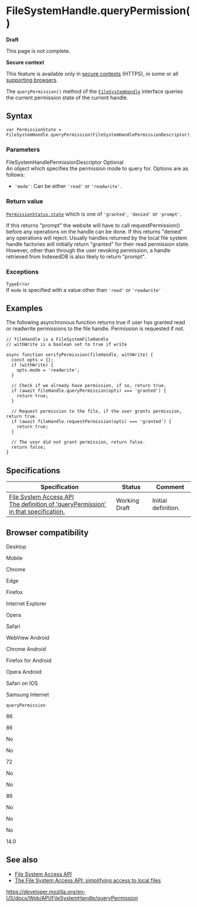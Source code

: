 FileSystemHandle.queryPermission()
==================================

**Draft**

This page is not complete.

**Secure context**

This feature is available only in [secure contexts](https://developer.mozilla.org/en-US/docs/Web/Security/Secure_Contexts) (HTTPS), in some or all [supporting browsers](#browser_compatibility).

The `queryPermission()` method of the [`FileSystemHandle`](../filesystemhandle) interface queries the current permission state of the current handle.

Syntax
------

    var PermissionState = FileSystemHandle.queryPermission(FileSystemHandlePermissionDescriptor);

### Parameters

FileSystemHandlePermissionDescriptor <span class="badge inline optional">Optional</span>   
An object which specifies the permission mode to query for. Options are as follows:

-   `'mode'`: Can be either `'read'` or `'readwrite'`.

### Return value

[`PermissionStatus.state`](../permissionstatus/state) which is one of `'granted'`, `'denied'` or `'prompt'`.

If this returns "prompt" the website will have to call requestPermission() before any operations on the handle can be done. If this returns "denied" any operations will reject. Usually handles returned by the local file system handle factories will initially return "granted" for their read permission state. However, other than through the user revoking permission, a handle retrieved from IndexedDB is also likely to return "prompt".

### Exceptions

`TypeError`  
If `mode` is specified with a value other than `'read'` or `'readwrite'`

Examples
--------

The following asynchronous function returns true if user has granted read or readwrite permissions to the file handle. Permission is requested if not.

    // fileHandle is a FileSystemFileHandle
    // withWrite is a boolean set to true if write

    async function verifyPermission(fileHandle, withWrite) {
      const opts = {};
      if (withWrite) {
        opts.mode = 'readwrite';
      }

      // Check if we already have permission, if so, return true.
      if (await fileHandle.queryPermission(opts) === 'granted') {
        return true;
      }

      // Request permission to the file, if the user grants permission, return true.
      if (await fileHandle.requestPermission(opts) === 'granted') {
        return true;
      }

      // The user did not grant permission, return false.
      return false;
    }

Specifications
--------------

<table><thead><tr class="header"><th>Specification</th><th>Status</th><th>Comment</th></tr></thead><tbody><tr class="odd"><td><a href="https://wicg.github.io/file-system-access/#api-filesystemhandle-querypermission">File System Access API<br />
<span class="small">The definition of 'queryPermission' in that specification.</span></a></td><td><span class="spec-wd">Working Draft</span></td><td>Initial definition.</td></tr></tbody></table>

Browser compatibility
---------------------

Desktop

Mobile

Chrome

Edge

Firefox

Internet Explorer

Opera

Safari

WebView Android

Chrome Android

Firefox for Android

Opera Android

Safari on IOS

Samsung Internet

`queryPermission`

86

86

No

No

72

No

No

86

No

No

No

14.0

See also
--------

-   [File System Access API](../file_system_access_api)
-   [The File System Access API: simplifying access to local files](https://web.dev/file-system-access/)

<a href="https://developer.mozilla.org/en-US/docs/Web/API/FileSystemHandle/queryPermission" class="_attribution-link">https://developer.mozilla.org/en-US/docs/Web/API/FileSystemHandle/queryPermission</a>
